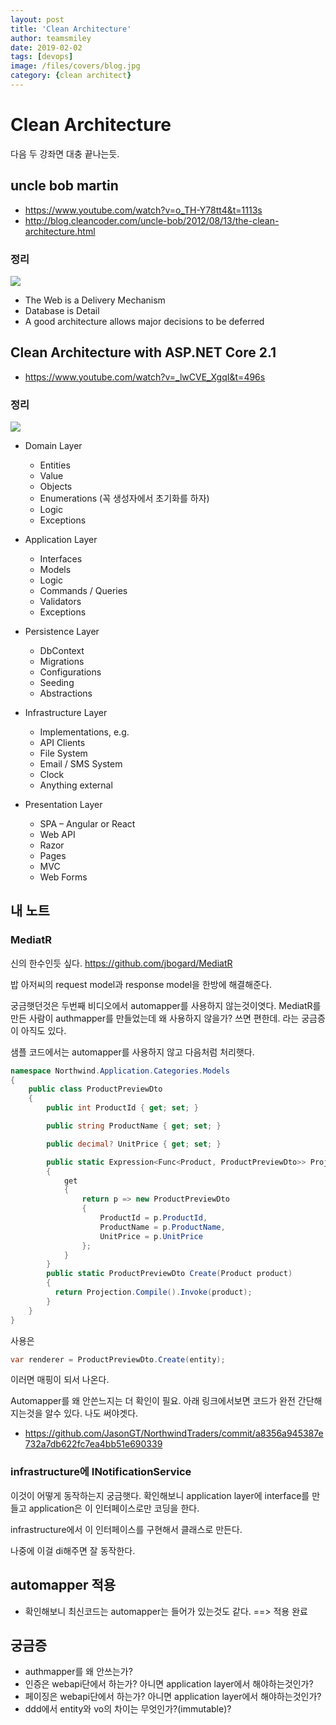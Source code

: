 ```yaml
---
layout: post
title: 'Clean Architecture' 
author: teamsmiley
date: 2019-02-02
tags: [devops]
image: /files/covers/blog.jpg
category: {clean architect}
---
```


# Clean Architecture

다음 두 강좌면 대충 끝나는듯.

## uncle bob martin 
* <https://www.youtube.com/watch?v=o_TH-Y78tt4&t=1113s>
* <http://blog.cleancoder.com/uncle-bob/2012/08/13/the-clean-architecture.html>
### 정리

![]({{site_baseurl}}/assets/clean-architecture-bob.png)

* The Web is a Delivery Mechanism
* Database is Detail 
* A good architecture allows major decisions to be deferred

## Clean Architecture with ASP.NET Core 2.1
* <https://www.youtube.com/watch?v=_lwCVE_XgqI&t=496s>

### 정리

![]({{site_baseurl}}/assets/clean-architecture-dotnet.png)

* Domain Layer 
  * Entities 
  * Value 
  * Objects 
  * Enumerations (꼭 생성자에서 초기화를 하자)
  * Logic 
  * Exceptions

* Application Layer 
  * Interfaces 
  * Models 
  * Logic 
  * Commands / Queries 
  * Validators 
  * Exceptions

* Persistence Layer
  * DbContext 
  * Migrations 
  * Configurations 
  * Seeding 
  * Abstractions

* Infrastructure Layer
  * Implementations, e.g. 
  * API Clients 
  * File System 
  * Email / SMS System 
  * Clock 
  * Anything external

* Presentation Layer
  * SPA – Angular or React 
  * Web API 
  * Razor 
  * Pages 
  * MVC 
  * Web Forms

## 내 노트 
### MediatR 
신의 한수인듯 싶다. <https://github.com/jbogard/MediatR>

밥 아저씨의 request model과 response model을 한방에 해결해준다. 

궁금햇던것은 두번째 비디오에서 automapper를 사용하지 않는것이엿다. MediatR를 만든 사람이 authmapper를 만들었는데 왜 사용하지 않을가? 쓰면 편한데. 라는 궁금증이 아직도 있다.  

샘플 코드에서는 automapper를 사용하지 않고 다음처럼 처리햇다.
```cs
namespace Northwind.Application.Categories.Models
{
    public class ProductPreviewDto
    {
        public int ProductId { get; set; }

        public string ProductName { get; set; }

        public decimal? UnitPrice { get; set; }

        public static Expression<Func<Product, ProductPreviewDto>> Projection
        {
            get
            {
                return p => new ProductPreviewDto
                {
                    ProductId = p.ProductId,
                    ProductName = p.ProductName,
                    UnitPrice = p.UnitPrice
                };
            }
        }
        public static ProductPreviewDto Create(Product product)
        {
          return Projection.Compile().Invoke(product);
        }
    }
}
```

사용은 
```cs
var renderer = ProductPreviewDto.Create(entity);
```

이러면 매핑이 되서 나온다.

Automapper를 왜 안쓴느지는 더 확인이 필요. 아래 링크에서보면 코드가 완전 간단해지는것을 알수 있다. 나도 써야겟다.

* <https://github.com/JasonGT/NorthwindTraders/commit/a8356a945387e732a7db622fc7ea4bb51e690339>

### infrastructure에 INotificationService

이것이 어떻게 동작하는지 궁금햇다. 확인해보니 application layer에 interface를 만들고 application은 이 인터페이스로만 코딩을 한다. 

infrastructure에서 이 인터페이스를 구현해서 클래스로 만든다. 

나중에 이걸 di해주면 잘 동작한다.

## automapper 적용
* 확인해보니 최신코드는 automapper는 들어가 있는것도 같다. ==> 적용 완료

## 궁금증

* authmapper를 왜 안쓰는가? 
* 인증은 webapi단에서 하는가? 아니면 application layer에서 해야하는것인가?
* 페이징은 webapi단에서 하는가? 아니면 application layer에서 해야하는것인가?
* ddd에서 entity와 vo의 차이는 무엇인가?(immutable)?


